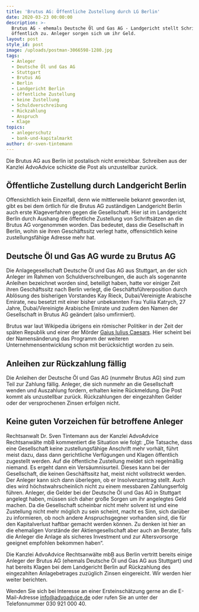 ```yaml
---
title: 'Brutus AG: Öffentliche Zustellung durch LG Berlin'
date: 2020-03-23 00:00:00
description: >-
  Brutus AG - ehemals Deutsche Öl und Gas AG - Landgericht stellt Schriftstücke
  öffentlich zu. Anleger sorgen sich um ihr Geld.
layout: post
style_id: post
image: /uploads/postman-3066598-1280.jpg
tags:
  - Anleger
  - Deutsche Öl und Gas AG
  - Stuttgart
  - Brutus AG
  - Berlin
  - Landgericht Berlin
  - öffentliche Zustellung
  - keine Zustellung
  - Schuldverschreibung
  - Rückzahlung
  - Anspruch
  - Klage
topics:
  - anlegerschutz
  - bank-und-kapitalmarkt
author: dr-sven-tintemann
---
```


Die Brutus AG aus Berlin ist postalisch nicht erreichbar. Schreiben aus der Kanzlei AdvoAdvice schickte die Post als unzustellbar zurück.

## Öffentliche Zustellung durch Landgericht Berlin

Offensichtlich kein Einzelfall, denn wie mittlerweile bekannt geworden ist, gibt es bei dem örtlich für die Brutus AG zuständigen Landgericht Berlin auch erste Klageverfahren gegen die Gesellschaft. Hier ist im Landgericht Berlin durch Aushang die öffentliche Zustellung von Schriftsätzen an die Brutus AG vorgenommen worden. Das bedeutet, dass die Gesellschaft in Berlin, wohin sie ihren Geschäftssitz verlegt hatte, offensichtlich keine zustellungsfähige Adresse mehr hat.

## Deutsche Öl und Gas AG wurde zu Brutus AG

Die Anlagegesellschaft Deutsche Öl und Gas AG aus Stuttgart, an der sich Anleger im Rahmen von Schuldverschreibungen, die auch als sogenannte Anleihen bezeichnet worden sind, beteiligt haben, hatte vor einiger Zeit ihren Geschäftssitz nach Berlin verlegt, die Geschäftsführerposition durch Ablösung des bisherigen Vorstandes Kay Rieck, Dubai/Vereinigte Arabische Emirate, neu besetzt mit einer bisher unbekannten Frau Yuliia Katrych, 27 Jahre, Dubai/Vereinigte Arabische Emirate und zudem den Namen der Gesellschaft in Brutus AG geändert (also umfirmiert).

Brutus war laut Wikipedia übrigens ein römischer Politiker in der Zeit der späten Republik und einer der Mörder&nbsp;[Gaius Iulius Caesars](https://de.wikipedia.org/wiki/Gaius_Iulius_Caesar). Hier scheint bei der Namensänderung das Programm der weiteren Unternehmensentwicklung schon mit berücksichtigt worden zu sein.&nbsp;

## Anleihen zur Rückzahlung fällig

Die Anleihen der Deutsche Öl und Gas AG (nunmehr Brutus AG) sind zum Teil zur Zahlung fällig. Anleger, die sich nunmehr an die Gesellschaft wenden und Auszahlung fordern, erhalten keine Rückmeldung. Die Post kommt als unzustellbar zurück. Rückzahlungen der eingezahlten Gelder oder der versprochenen Zinsen erfolgen nicht.&nbsp;

## Keine guten Vorzeichen für betroffene Anleger

Rechtsanwalt Dr. Sven Tintemann aus der Kanzlei AdvoAdvice Rechtsanwälte mbB kommentiert die Situation wie folgt: „Die Tatsache, dass eine Gesellschaft keine zustellungsfähige Anschrift mehr vorhält, führt meist dazu, dass dann gerichtliche Verfügungen und Klagen öffentlich zugestellt werden. Auf die öffentliche Zustellung meldet sich regelmä&szlig;ig niemand. Es ergeht dann ein Versäumnisurteil. Dieses kann bei der Gesellschaft, die keinen Geschäftssitz hat, meist nicht vollstreckt werden. Der Anleger kann sich dann überlegen, ob er Insolvenzantrag stellt. Auch dies wird höchstwahrscheinlich nicht zu einem messbaren Zahlungserfolg führen. Anleger, die Gelder bei der Deutsche Öl und Gas AG in Stuttgart angelegt haben, müssen sich daher gro&szlig;e Sorgen um ihr angelegtes Geld machen. Da die Gesellschaft scheinbar nicht mehr solvent ist und eine Zustellung nicht mehr möglich zu sein scheint, macht es Sinn, sich darüber zu informieren, ob noch andere Anspruchsgegner vorhanden sind, die für den Kapitalverlust haftbar gemacht werden können. Zu denken ist hier an die ehemaligen Vorstände der Aktiengesellschaft aber auch an Berater, falls die Anleger die Anlage als sicheres Investment und zur Altersvorsorge geeignet empfohlen bekommen haben“.

Die Kanzlei AdvoAdvice Rechtsanwälte mbB aus Berlin vertritt bereits einige Anleger der Brutus AG (ehemals Deutsche Öl und Gas AG aus Stuttgart) und hat bereits Klagen bei dem Landgericht Berlin auf Rückzahlung des eingezahlten Anlagebetrages zuzüglich Zinsen eingereicht. Wir werden hier weiter berichten.

Wenden Sie sich bei Interesse an einer Ersteinschätzung gerne an die E-Mail-Adresse info@advoadvice.de oder rufen Sie an unter der Telefonnummer 030 921 000 40.